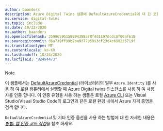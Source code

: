 ```yaml
---
author: baanders
description: Azure Digital Twins 샘플에 DefaultAzureCredential에 대 한 포함 파일-참고
ms.service: digital-twins
ms.topic: include
ms.date: 10/22/2020
ms.author: baanders
ms.openlocfilehash: 35996595158994308a78f4d1197dcdc8f00af618
ms.sourcegitcommit: d6a739ff99b2ba9f7705993cf23d4c668235719f
ms.translationtype: MT
ms.contentlocale: ko-KR
ms.lasthandoff: 10/24/2020
ms.locfileid: "92494473"
---
```

>[!NOTE]
> 이 샘플에서는 [DefaultAzureCredential](/dotnet/api/azure.identity.defaultazurecredential?preserve-view=true&view=azure-dotnet) (라이브러리의 일부 `Azure.Identity` )를 사용 하 여 로컬 컴퓨터에서 실행할 때 Azure Digital twins 인스턴스를 사용 하 여 사용자를 인증 합니다. 이 인증 유형을 사용 하는 샘플은 로컬 [Azure CLI](/cli/azure/install-azure-cli?view=azure-cli-latest&preserve-view=true) 또는 Visual Studio/Visual Studio Code의 로그인과 같은 로컬 환경 내에서 Azure 자격 증명을 검색 합니다.
>
> `DefaultAzureCredential`및 기타 인증 옵션을 사용 하는 방법에 대 한 자세한 내용은 [*방법: 앱 인증 코드 작성*](../articles/digital-twins/how-to-authenticate-client.md)을 참조 하세요.